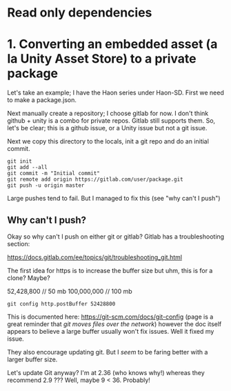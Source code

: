 # Read only dependencies

# 1. Converting an embedded asset (a la Unity Asset Store) to a private package

Let's take an example; I have the Haon series under Haon-SD.
First we need to make a package.json.

Next manually create a repository; I choose gitlab for now.
I don't think github + unity is a combo for private repos. Gitlab still supports them.
So, let's be clear; this is a github issue, or a Unity issue but not a git issue.

Next we copy this directory to the locals, init a git repo and do an initial commit.

```
git init
git add --all
git commit -m "Initial commit"
git remote add origin https://gitlab.com/user/package.git
git push -u origin master
```

Large pushes tend to fail. But I managed to fix this (see "why can't I push")

## Why can't I push?

Okay so why can't I push on either git or gitlab? Gitlab has a troubleshooting section:

https://docs.gitlab.com/ee/topics/git/troubleshooting_git.html

The first idea for https is to increase the buffer size but uhm, this is for a clone? Maybe?

52,428,800  // 50 mb
100,000,000 // 100 mb

```
git config http.postBuffer 52428800
```

This is documented here: https://git-scm.com/docs/git-config
(page is a great reminder that *git moves files over the network*) however the doc itself appears to believe a large buffer usually won't fix issues. Well it fixed my issue.

They also encourage updating git. But I *seem* to be faring better with a larger buffer size.

Let's update Git anyway? I'm at 2.36 (who knows why!) whereas they recommend 2.9 ??? Well, maybe 9 < 36. Probably!
